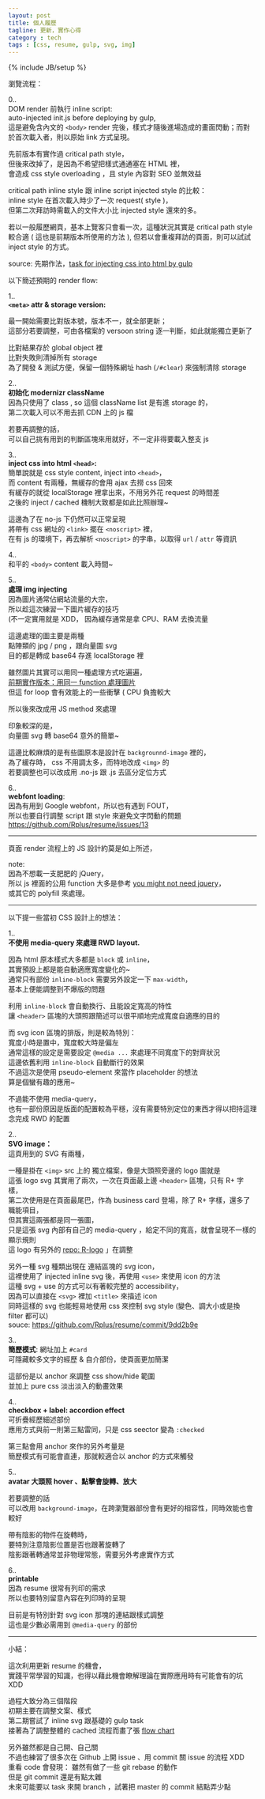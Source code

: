 ```yaml
---
layout: post
title: 個人履歷
tagline: 更新，實作心得
category : tech
tags : [css, resume, gulp, svg, img]
---
```

{% include JB/setup %}

瀏覽流程：

0..  
DOM render <body> 前執行 inline script:  
auto-injected init.js before deploying by gulp,  
這是避免含內文的 `<body>` render 完後，樣式才隨後進場造成的畫面閃動；而對於首次載入者，則以原始 link 方式呈現。

先前版本有實作過 critical path style，  
但後來改掉了，是因為不希望把樣式通通塞在 HTML 裡，  
會造成 css style overloading ，且 style 內容對 SEO 並無效益

critical path inline style 跟 inline script injected style 的比較：  
inline style 在首次載入時少了一次 request( style )，  
但第二次拜訪時需載入的文件大小比 injected style 還來的多。

若以一般履歷網頁，基本上覽客只會看一次，這種狀況其實是 critical path style 較合適 ( 這也是前期版本所使用的方法 ), 
但若以會重複拜訪的頁面，則可以試試 inject style 的方式。

source: 先期作法，[task for injecting css into html by gulp](https://github.com/Rplus/resume/blob/7cc18d9c5776d048f89edadf4d63e4cec6ee2cac/gulpfile.js#L131)

以下簡述預期的 render flow:

1..  
**`<meta>` attr & storage version:**

最一開始需要比對版本號，版本不一，就全部更新；  
這部分若要調整，可由各檔案的 versoon string 逐一判斷，如此就能獨立更新了  

比對結果存於 global object 裡  
比對失敗則清掉所有 storage  
為了開發 & 測試方便，保留一個特殊網址 hash (`/#clear`) 來強制清除 storage

2..  
**初始化 modernizr className**  
因為只使用了 class , so 這個 className list 是有進 storage 的，  
第二次載入可以不用去抓 CDN 上的 js 檔

若要再調整的話，  
可以自己挑有用到的判斷區塊來用就好，不一定非得要載入整支 js

3..  
**inject css into html `<head>`:**  
簡單說就是 css style content, inject into `<head>`，  
而 content 有兩種，無緩存的會用 ajax 去撈 css 回來  
有緩存的就從 localStorage 裡拿出來，不用另外花 request 的時間差  
之後的 inject / cached 機制大致都是如此比照辦理~

這邊為了在 no-js 下仍然可以正常呈現  
將帶有 css 網址的 `<link>` 擺在 `<noscript>` 裡，  
在有 js 的環境下，再去解析 `<noscript>` 的字串，以取得 `url` / `attr` 等資訊

4..  
和平的 `<body>` content 載入時間~

5..  
**處理 img injecting**  
因為圖片通常佔網站流量的大宗，  
所以趁這次練習一下圖片緩存的技巧  
(不一定實用就是 XDD， 因為緩存通常是拿 CPU、RAM 去換流量

這邊處理的圖主要是兩種  
點陣類的 jpg / png ，跟向量圖 svg  
目的都是轉成 base64 存進 localStorage 裡

雖然圖片其實可以用同一種處理方式吃遍遍，  
[前期實作版本：用同一 function 處理圖片](https://github.com/Rplus/resume/blob/1f73fee620a1ee3ef5e0adb4022250b5e1d78b54/app/scripts/main.js#L53)  
但這 for loop 會有效能上的一些衝擊 ( CPU 負擔較大

所以後來改成用 JS method 來處理

印象較深的是，  
向量圖 svg 轉 base64 意外的簡單~

這邊比較麻煩的是有些圖原本是設計在 `backgrounnd-image` 裡的，  
為了緩存時， css 不用調太多，而特地改成 `<img>` 的  
若要調整也可以改成用 .no-js 跟 .js 去區分定位方式

6..  
**webfont loading**:  
因為有用到 Google webfont，所以也有遇到 FOUT，  
所以也要自行調整 script 跟 style 來避免文字閃動的問題  
<https://github.com/Rplus/resume/issues/13>

-----

頁面 render 流程上的 JS 設計約莫是如上所述，

note:  
因為不想載一支肥肥的 jQuery，  
所以 js 裡面的公用 function 大多是參考 [you might not need jquery](http://youmightnotneedjquery.com)，  
或其它的 polyfill 來處理。


-----

以下提一些當初 CSS 設計上的想法：

1..  
**不使用 media-query 來處理 RWD layout.**

因為 html 原本樣式大多都是 `block` 或 `inline`，  
其實預設上都是能自動適應寬度變化的~  
通常只有部份 `inline-block` 需要另外設定一下 `max-width`，  
基本上便能調整到不爆版的問題

利用 `inline-block` 會自動換行、且能設定寬高的特性  
讓 `<header>` 區塊的大頭照跟簡述可以很平順地完成寬度自適應的目的

而 svg icon 區塊的排版，則是較為特別：  
寬度小時是置中，寬度較大時是偏左  
通常這樣的設定是需要設定 `@media ...` 來處理不同寬度下的對齊狀況  
這邊依舊利用 `inline-block` 自動斷行的效果  
不過這次是使用 pseudo-element 來當作 placeholder 的想法  
算是個蠻有趣的應用~

不過能不使用 media-query，  
也有一部份原因是版面的配置較為平穩，沒有需要特別定位的東西才得以把持這理念完成 RWD 的配置

2..  
**SVG image：**  
這頁用到的 SVG 有兩種，  

一種是掛在 `<img>` src 上的 獨立檔案，像是大頭照旁邊的 logo 圖就是  
這張 logo svg 其實用了兩次，一次在頁面最上邊 `<header>` 區塊，只有 R+ 字樣，  
第二次使用是在頁面最尾巴，作為 business card 登場，除了 R+ 字樣，還多了職能項目，  
但其實這兩張都是同一張圖，  
只是這張 svg 內部有自己的 media-query ，給定不同的寬高，就會呈現不一樣的顯示規則  
這 logo 有另外的 [repo: R-logo](https://github.com/Rplus/R-logo) 」在調整

另外一種 svg 種類出現在 連結區塊的 svg icon，  
這裡使用了 injected inline svg 後，再使用 `<use>` 來使用 icon 的方法  
這種 svg + use 的方式可以有著較完整的 accessibility，  
因為可以直接在 `<svg>` 裡加 `<title>` 來描述 icon  
同時這樣的 svg 也能輕易地使用 css 來控制 svg style (變色、調大小或是換 filter 都可以)  
souce: <https://github.com/Rplus/resume/commit/9dd2b9e>

3..  
**簡歷模式**: 網址加上 `#card`  
可隱藏較多文字的經歷 & 自介部份，使頁面更加簡潔  

這部份是以 anchor 來調整 css show/hide 範圍  
並加上 pure css 淡出淡入的動畫效果  

4..  
**checkbox + label: accordion effect**  
可折疊經歷細述部份  
應用方式與前一則第三點雷同，只是 css seector 變為 `:checked`

第三點會用 anchor 來作的另外考量是  
簡歷模式有可能會直連，那就較適合以 anchor 的方式來觸發  

5..  
**avatar 大頭照 hover 、點擊會旋轉、放大**  

若要調整的話  
可以改用 `background-image`，在跨瀏覽器部份會有更好的相容性，同時效能也會較好

帶有陰影的物件在旋轉時，  
要特別注意陰影位置是否也跟著旋轉了  
陰影跟著轉通常並非物理常態，需要另外考慮實作方式

6..  
**printable**  
因為 resume 很常有列印的需求  
所以也要特別留意內容在列印時的呈現

目前是有特別針對 svg icon 那塊的連結跟樣式調整  
這也是少數必需用到 `@media-query` 的部份


-----

小結：

這次利用更新 resume 的機會，  
實踐平常學習的知識，也得以藉此機會瞭解理論在實際應用時有可能會有的坑 XDD

過程大致分為三個階段  
初期主要在調整文案、樣式  
第二期嘗試了 inline svg 跟基礎的 gulp task  
接著為了調整整體的 cached 流程而畫了張 [flow chart](https://github.com/Rplus/resume/blob/master/docs/cache%20flow.svg)

另外雖然都是自己開、自己關  
不過也練習了很多次在 Github 上開 issue 、用 commit 關 issue 的流程 XDD  
重看 code 會發現： 雖然有做了一些 git rebase 的動作  
但是 git commit 還是有點太雜  
未來可能要以 task 來開 branch ，試著把 master 的 commit 結點弄少點
